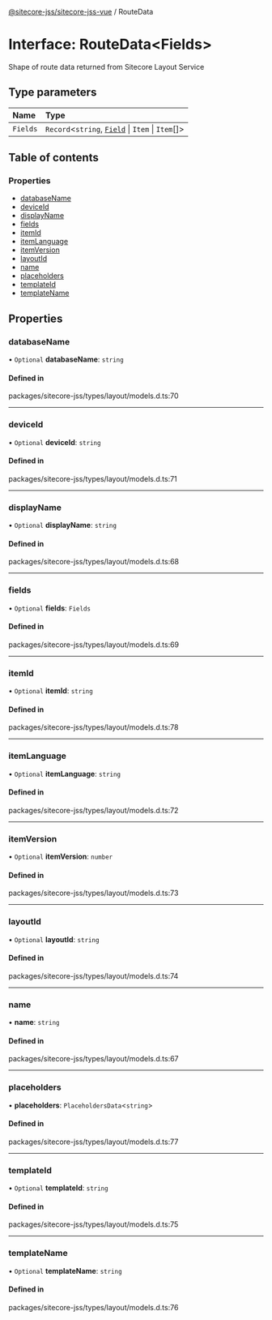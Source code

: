[@sitecore-jss/sitecore-jss-vue](../README.md) / RouteData

# Interface: RouteData\<Fields\>

Shape of route data returned from Sitecore Layout Service

## Type parameters

| Name | Type |
| :------ | :------ |
| `Fields` | `Record`\<`string`, [`Field`](Field.md) \| `Item` \| `Item`[]\> |

## Table of contents

### Properties

- [databaseName](RouteData.md#databasename)
- [deviceId](RouteData.md#deviceid)
- [displayName](RouteData.md#displayname)
- [fields](RouteData.md#fields)
- [itemId](RouteData.md#itemid)
- [itemLanguage](RouteData.md#itemlanguage)
- [itemVersion](RouteData.md#itemversion)
- [layoutId](RouteData.md#layoutid)
- [name](RouteData.md#name)
- [placeholders](RouteData.md#placeholders)
- [templateId](RouteData.md#templateid)
- [templateName](RouteData.md#templatename)

## Properties

### databaseName

• `Optional` **databaseName**: `string`

#### Defined in

packages/sitecore-jss/types/layout/models.d.ts:70

___

### deviceId

• `Optional` **deviceId**: `string`

#### Defined in

packages/sitecore-jss/types/layout/models.d.ts:71

___

### displayName

• `Optional` **displayName**: `string`

#### Defined in

packages/sitecore-jss/types/layout/models.d.ts:68

___

### fields

• `Optional` **fields**: `Fields`

#### Defined in

packages/sitecore-jss/types/layout/models.d.ts:69

___

### itemId

• `Optional` **itemId**: `string`

#### Defined in

packages/sitecore-jss/types/layout/models.d.ts:78

___

### itemLanguage

• `Optional` **itemLanguage**: `string`

#### Defined in

packages/sitecore-jss/types/layout/models.d.ts:72

___

### itemVersion

• `Optional` **itemVersion**: `number`

#### Defined in

packages/sitecore-jss/types/layout/models.d.ts:73

___

### layoutId

• `Optional` **layoutId**: `string`

#### Defined in

packages/sitecore-jss/types/layout/models.d.ts:74

___

### name

• **name**: `string`

#### Defined in

packages/sitecore-jss/types/layout/models.d.ts:67

___

### placeholders

• **placeholders**: `PlaceholdersData`\<`string`\>

#### Defined in

packages/sitecore-jss/types/layout/models.d.ts:77

___

### templateId

• `Optional` **templateId**: `string`

#### Defined in

packages/sitecore-jss/types/layout/models.d.ts:75

___

### templateName

• `Optional` **templateName**: `string`

#### Defined in

packages/sitecore-jss/types/layout/models.d.ts:76
